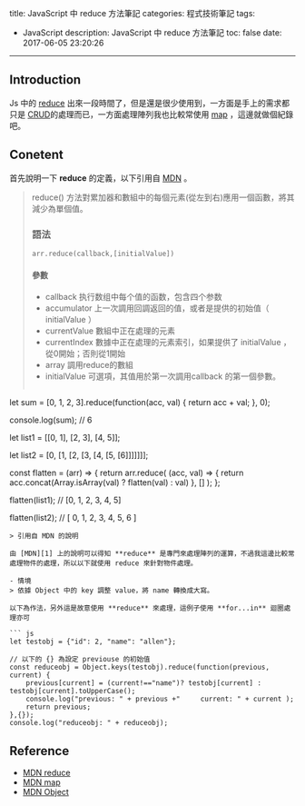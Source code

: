 title: JavaScript 中 reduce 方法筆記
categories: 程式技術筆記
tags:
  - JavaScript
description: JavaScript 中 reduce 方法筆記
toc: false
date: 2017-06-05 23:20:26
---

## Introduction
Js 中的 [reduce][1] 出來一段時間了，但是還是很少使用到，一方面是手上的需求都只是 [CRUD](https://en.wikipedia.org/wiki/Create,_read,_update_and_delete)的處理而已，一方面處理陣列我也比較常使用 [map][2] ，這邊就做個紀錄吧。

## Conetent

首先說明一下 **reduce** 的定義，以下引用自 [MDN][1] 。
> reduce() 方法對累加器和數組中的每個元素(從左到右)應用一個函數，將其減少為單個值。
> ### 語法
> `arr.reduce(callback,[initialValue])`
> #### 參數
> 
> - callback
> 执行数组中每个值的函数，包含四个参数
> - accumulator
> 上一次調用回調返回的值，或者是提供的初始值（ initialValue ）
> - currentValue
> 數組中正在處理的元素
> - currentIndex
> 數據中正在處理的元素索引，如果提供了  initialValue  ，從0開始；否則從1開始
> - array
> 調用reduce的數組
> - initialValue
> 可選項，其值用於第一次調用callback 的第一個參數。
>
>
> ``` js
let sum = [0, 1, 2, 3].reduce(function(acc, val) {
  return acc + val;
}, 0);

console.log(sum);
// 6

let list1 = [[0, 1], [2, 3], [4, 5]];

let list2 = [0, [1, [2, [3, [4, [5, [6]]]]]]];

const flatten = (arr) => {
    return arr.reduce(
        (acc, val) => {
            return acc.concat(Array.isArray(val) ? flatten(val) : val)
        }, []
    );
};

flatten(list1); 
// [0, 1, 2, 3, 4, 5]

flatten(list2); 
// [ 0, 1, 2, 3, 4, 5, 6 ]
```
> 引用自 MDN 的說明

由 [MDN][1] 上的說明可以得知 **reduce** 是專門來處理陣列的運算，不過我這邊比較常處理物件的處理，所以以下就使用 reduce 來針對物件處理。

- 情境
> 依據 Object 中的 key 調整 value，將 name 轉換成大寫。

以下為作法，另外這是故意使用 **reduce** 來處理，這例子使用 **for...in** 迴圈處理亦可

``` js
let testobj = {"id": 2, "name": "allen"};

// 以下的 {} 為設定 previouse 的初始值
const reduceobj = Object.keys(testobj).reduce(function(previous, current) {
    previous[current] = (current!=="name")? testobj[current] : testobj[current].toUpperCase();
    console.log("previous: " + previous +"     current: " + current );
    return previous;
},{});
console.log("reduceobj: " + reduceobj);
```

## Reference
- [MDN reduce][1]
- [MDN map][2]
- [MDN Object][3]

[1]: https://developer.mozilla.org/zh-CN/docs/Web/JavaScript/Reference/Global_Objects/Array/Reduce
[2]: https://developer.mozilla.org/zh-TW/docs/Web/JavaScript/Reference/Global_Objects/Array/map
[3]: https://developer.mozilla.org/zh-TW/docs/Web/JavaScript/Guide/Working_with_Objects
